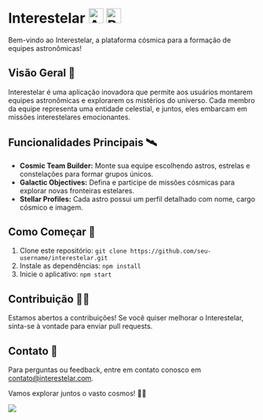 # Interestelar <img src="https://media2.giphy.com/media/26gskf95cHOTlQOL6/giphy.gif?cid=ecf05e47e0cszw6cmx7x5o86x278uidyi0zcnq6c3ng5lk26&ep=v1_gifs_search&rid=giphy.gif&ct=g" alt="Astronomo" width="30" height="30"> <img src="https://d2gbo5uoddvg5.cloudfront.net/images/modules/react.gif" alt="React" width="30" height="30">

Bem-vindo ao Interestelar, a plataforma cósmica para a formação de equipes astronômicas!

## Visão Geral 🌌

Interestelar é uma aplicação inovadora que permite aos usuários montarem equipes astronômicas e explorarem os mistérios do universo. Cada membro da equipe representa uma entidade celestial, e juntos, eles embarcam em missões interestelares emocionantes.

## Funcionalidades Principais 🛰️

- **Cosmic Team Builder:** Monte sua equipe escolhendo astros, estrelas e constelações para formar grupos únicos.
- **Galactic Objectives:** Defina e participe de missões cósmicas para explorar novas fronteiras estelares.
- **Stellar Profiles:** Cada astro possui um perfil detalhado com nome, cargo cósmico e imagem.

## Como Começar 🌠

1. Clone este repositório: `git clone https://github.com/seu-username/interestelar.git`
2. Instale as dependências: `npm install`
3. Inicie o aplicativo: `npm start`

## Contribuição 👩‍🚀

Estamos abertos a contribuições! Se você quiser melhorar o Interestelar, sinta-se à vontade para enviar pull requests.

## Contato 🌟

Para perguntas ou feedback, entre em contato conosco em [contato@interestelar.com](mailto:guilerstudies@gmail.com).

Vamos explorar juntos o vasto cosmos! 🌌✨

![](https://demo.wp-modula.com/wp-content/uploads/2020/09/giphy.gif)

